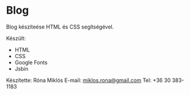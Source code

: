 # Blog

Blog készíteése HTML és CSS segítségével.

Készült:
- HTML
- CSS
- Google Fonts
- Jsbin

Készítette: Róna Miklós
E-mail: miklos.rona@gmail.com
Tel: +36 30 383-1183
